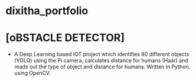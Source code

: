 # dixitha_portfolio

# [oBSTACLE DETECTOR]
* A Deep Learning based IOT project which identifies 80 different objects (YOLO) using the Pi camera, calculates distance for humans (Haar) and 
  reads out the type of object and distance for humans. Written in Python, using OpenCV.
